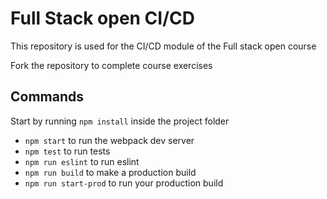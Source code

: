 # Full Stack open CI/CD

This repository is used for the CI/CD module of the Full stack open course

Fork the repository to complete course exercises

## Commands

Start by running `npm install` inside the project folder

+ `npm start` to run the webpack dev server
+ `npm test` to run tests
+ `npm run eslint` to run eslint
+ `npm run build` to make a production build
+ `npm run start-prod` to run your production build
